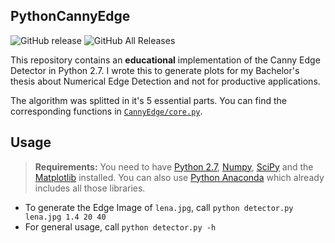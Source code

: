 PythonCannyEdge
----------------------

![GitHub release](https://img.shields.io/github/release/fubel/PyCannyEdge.svg)
![GitHub All Releases](https://img.shields.io/github/downloads/fubel/sparselandtools/PyCannyEdge.svg)

This repository contains an **educational** implementation of the Canny Edge Detector in Python 2.7. I wrote this to generate plots for my Bachelor's thesis about Numerical Edge Detection and not for productive applications. 

The algorithm was splitted in it's 5 essential parts. You can find the corresponding functions in [``CannyEdge/core.py``](CannyEdge/core.py). 


Usage
-----

> **Requirements:**
> You need to have [Python 2.7](https://www.python.org/), [Numpy](http://www.numpy.org/), [SciPy](https://www.scipy.org/) and the [Matplotlib](http://matplotlib.org/) installed.
> You can also use [Python Anaconda](https://www.continuum.io/downloads) which already includes all those libraries.

- To generate the Edge Image of ``lena.jpg``, call `python detector.py lena.jpg 1.4 20 40`
- For general usage, call ``python detector.py -h``
